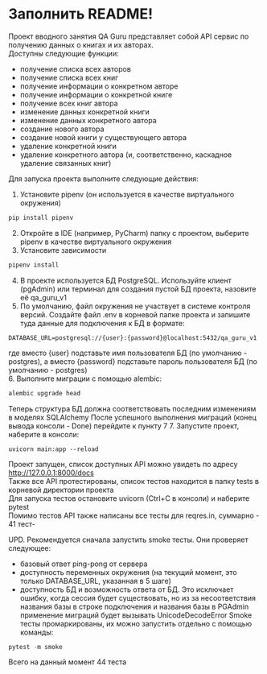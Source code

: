 # Заполнить README!

Проект вводного занятия QA Guru представляет собой API сервис по получению данных о книгах и их авторах.  
Доступны следующие функции:
- получение списка всех авторов
- получение списка всех книг
- получение информации о конкретном авторе
- получение информации о конкретной книге
- получение всех книг автора
- изменение данных конкретной книги
- изменение данных конкретного автора
- создание нового автора
- создание новой книги у существующего автора
- удаление конкретной книги
- удаление конкретного автора (и, соответственно, каскадное удаление связанных книг)

Для запуска проекта выполните следующие действия:
1. Установите pipenv (он используется в качестве виртуального окружения)
```python
pip install pipenv
```
2. Откройте в IDE (например, PyCharm) папку с проектом, выберите pipenv в качестве виртуального окружения
3. Установите зависимости
```python
pipenv install
```
4. В проекте используется БД PostgreSQL. Используйте клиент (pgAdmin) или терминал для создания пустой БД проекта, назовите её qa_guru_v1
5. По умолчанию, файл окружения не участвует в системе контроля версий. Создайте файл .env в корневой папке проекта и запишите туда данные для подключения к БД в формате:
```
DATABASE_URL=postgresql://{user}:{password}@localhost:5432/qa_guru_v1
```
где вместо {user} подставьте имя пользователя БД (по умолчанию - postgres), а вместо {password} подставьте пароль пользователя БД (по умолчанию - postgres)  
6. Выполните миграции с помощью alembic:
```python
alembic upgrade head
```
Теперь структура БД должна соответствовать последним изменениям в моделях SQLAlchemy
После успешного выполнения миграций (конец вывода консоли - Done) перейдите к пункту 7
7. Запустите проект, наберите в консоли:
```
uvicorn main:app --reload
```
Проект запущен, список доступных API можно увидеть по адресу http://127.0.0.1:8000/docs  
Также все API протестированы, список тестов находится в папку tests в корневой директории проекта  
Для запуска тестов остановите uvicorn (Ctrl+C в консоли) и наберите pytest  
Помимо тестов API также написаны все тесты для reqres.in, суммарно - 41 тест-

UPD. Рекомендуется сначала запустить smoke тесты. Они проверяет следующее:
- базовый ответ ping-pong от сервера
- доступность переменных окружения (на текущий момент, это только DATABASE_URL, указанная в 5 шаге)
- доступность БД и возможность ответа от БД. Это исключает ошибку, когда сессия будет существовать, но из за несоответствия названия базы в строке подключения и названия базы в PGAdmin применение миграций будет вызывать UnicodeDecodeError
Smoke тесты промаркированы, их можно запустить отдельно с помощью команды:
```python
pytest -m smoke
```
Всего на данный момент 44 теста